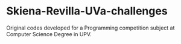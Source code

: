 # Skiena-Revilla-UVa-challenges

Original codes developed for a Programming competition subject at Computer Science Degree in UPV.
